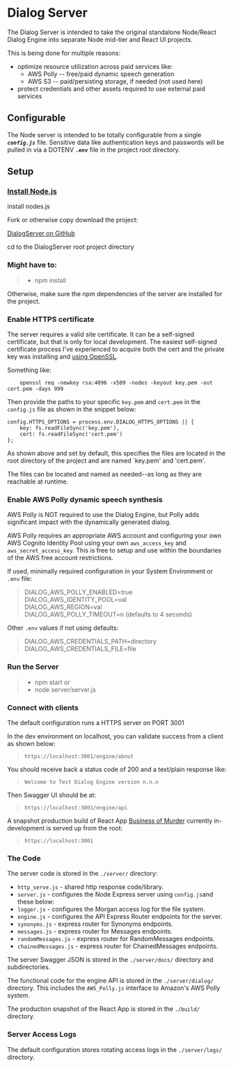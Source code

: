 # Dialog Server

The Dialog Server is intended to take the original standalone Node/React Dialog Engine into separate Node mid-tier and React UI projects.

This is being done for multiple reasons:

- optimize resource utilization across paid services like:
    - AWS Polly -- free/paid dynamic speech generation
    - AWS S3 -- paid/persisting storage, if needed  (not used here)
- protect credentials and other assets required to use external paid services


## Configurable

The Node server is intended to be totally configurable from a single ***`config.js`*** file.
Sensitive data like authentication keys and passwords will be pulled in via a DOTENV ***`.env`*** file in the project root directory.


## Setup


### [Install Node.js](https://nodejs.org/en/download/)
install nodes.js

Fork or otherwise copy download the project:

[DialogServer on GitHub](https://github.com/sascanagl/DialogServer)

cd to the DialogServer root project directory


### Might have to:

> * npm install 

Otherwise, make sure the npm dependencies of the server are installed for the project.


### Enable HTTPS certificate

The server requires a valid site certificate.  It can be a self-signed certificate, but that is only for local development.  The easiest self-signed certificate process I've experienced to acquire both the cert and the private key was installing and [using OpenSSL](https://www.ibm.com/docs/en/api-connect/2018.x?topic=overview-generating-self-signed-certificate-using-openssl).

Something like:

```
    openssl req -newkey rsa:4096 -x509 -nodes -keyout key.pem -out cert.pem -days 999
```
Then provide the paths to your specific `key.pem` and `cert.pem` in the `config.js` file as shown in the snippet below:

```
config.HTTPS_OPTIONS = process.env.DIALOG_HTTPS_OPTIONS || {
    key: fs.readFileSync('key.pem'),
    cert: fs.readFileSync('cert.pem')
};
```
As shown above and set by default, this specifies the files are located in the root directory of the project and are named `key.pem' and 'cert.pem'.

The files can be located and named as needed--as long as they are reachable at runtime.


### Enable AWS Polly dynamic speech synthesis

AWS Polly is NOT required to use the Dialog Engine, but Polly adds significant impact with the dynamically generated dialog.

AWS Polly requires an appropriate AWS account and configuring your own AWS Cognito Identity Pool using your own ```aws_access_key``` and ```aws_secret_access_key```.
This is free to setup and use within the boundaries of the AWS free account restrictions.

If used, minimally required configuration in your System Environment or ```.env``` file:

>DIALOG_AWS_POLLY_ENABLED=true \
>DIALOG_AWS_IDENTITY_POOL=val \
>DIALOG_AWS_REGION=val \
>DIALOG_AWS_POLLY_TIMEOUT=n  (defaults to 4 seconds)

Other ```.env``` values if not using defaults:

>DIALOG_AWS_CREDENTIALS_PATH=directory \
>DIALOG_AWS_CREDENTIALS_FILE=file


### Run the Server

> * npm start
or
> * node server/server.js


### Connect with clients

The default configuration runs a HTTPS server on PORT 3001

In the dev environment on localhost, you can validate success from a client as shown below:

> ```https://localhost:3001/engine/about```

You should receive back a status code of 200 and a text/plain response like:

> ```Welcome to Test Dialog Engine version n.n.n```

Then Swagger UI should be at:

> ```https://localhost:3001/engine/api```

A snapshot production build of React App [Business of Murder](https://github.com/sascanagl/DialogEngine) currently in-development is served up from the root:

> ```https://localhost:3001```

### The Code

The server code is stored in the ```./server/``` directory:

- ```http_serve.js``` - shared http response code/library.
- ```server.js``` - configures the Node Express server using ```config.js```and these below:
- ```logger.js``` - configures the Morgan access log for the file system.
- ```engine.js``` - configures the API Express Router endpoints for the server.
- ```synonyms.js``` - express router for Synonyms endpoints.
- ```messages.js``` - express router for Messages endpoints.
- ```randomMessages.js``` - express router for RandomMessages endpoints.
- ```chainedMessages.js``` - express router for ChainedMessages endpoints.

The server Swagger JSON is stored in the ```./server/docs/``` directory and subdirectories.

The functional code for the engine API is stored in the ```./server/dialog/``` directory.
This includes the ```AWS_Polly.js``` interface to Amazon's AWS Polly system.

The production snapshot of the React App is stored in the ```./build/``` directory.

### Server Access Logs

The default configuration stores rotating access logs in the ```./server/logs/``` directory.